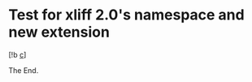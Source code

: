 # Test for xliff 2.0's namespace and new extension

[!b [c](d)]

The End.


<!--HONumber=May16_HO4-->


